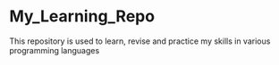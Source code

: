 # My_Learning_Repo
This repository is used to learn, revise and practice my skills in various programming languages
